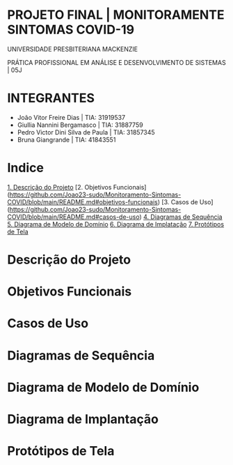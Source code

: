 # PROJETO FINAL | MONITORAMENTE SINTOMAS COVID-19

UNIVERSIDADE PRESBITERIANA MACKENZIE

PRÁTICA PROFISSIONAL EM ANÁLISE E DESENVOLVIMENTO DE SISTEMAS | 05J


# INTEGRANTES

* João Vitor Freire Dias | TIA: 31919537
* Giullia Nannini Bergamasco | TIA: 31887759
* Pedro Victor Dini Silva de Paula | TIA: 31857345
* Bruna Giangrande | TIA: 41843551


# Indice 

[1. Descrição do Projeto](https://github.com/Joao23-sudo/Monitoramento-Sintomas-COVID/blob/main/README.md#descri%C3%A7%C3%A3o-do-projeto)
[2. Objetivos Funcionais] (https://github.com/Joao23-sudo/Monitoramento-Sintomas-COVID/blob/main/README.md#objetivos-funcionais)
[3. Casos de Uso] (https://github.com/Joao23-sudo/Monitoramento-Sintomas-COVID/blob/main/README.md#casos-de-uso)
[4. Diagramas de Sequência](https://github.com/Joao23-sudo/Monitoramento-Sintomas-COVID/blob/main/README.md#diagramas-de-sequ%C3%AAncia)
[5. Diagrama de Modelo de Domínio](https://github.com/Joao23-sudo/Monitoramento-Sintomas-COVID/blob/main/README.md#diagrama-de-modelo-de-dom%C3%ADnio)
[6. Diagrama de Implatação](https://github.com/Joao23-sudo/Monitoramento-Sintomas-COVID/blob/main/README.md#diagrama-de-implanta%C3%A7%C3%A3o)
[7. Protótipos de Tela](https://github.com/Joao23-sudo/Monitoramento-Sintomas-COVID/blob/main/README.md#prot%C3%B3tipos-de-tela)

# Descrição do Projeto 

# Objetivos Funcionais 

# Casos de Uso 

# Diagramas de Sequência 

# Diagrama de Modelo de Domínio

# Diagrama de Implantação 

# Protótipos de Tela 


